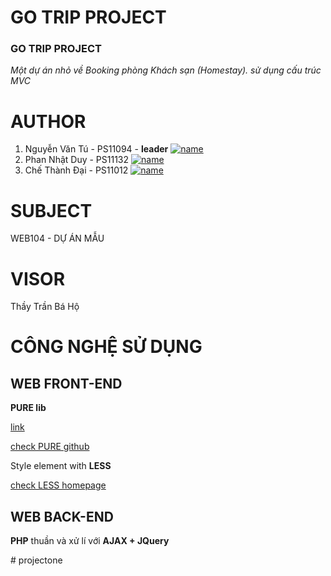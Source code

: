# GO TRIP PROJECT
### GO TRIP PROJECT

_Một dự án nhỏ về Booking phòng Khách sạn (Homestay). sử dụng cấu trúc MVC_

AUTHOR
===
1. Nguyễn Văn Tú - PS11094 - **leader** [![name](https://img.shields.io/badge/Name-tunv-brightgreen.svg)](https://shields.io/)
2. Phan Nhật Duy - PS11132 [![name](https://img.shields.io/badge/Name-duypn-critical.svg)](https://shields.io/)
3. Chế Thành Đại - PS11012 [![name](https://img.shields.io/badge/Name-daict-orange.svg)](https://shields.io/)

SUBJECT
===
WEB104 - DỰ ÁN MẪU

VISOR
===
Thầy Trần Bá Hộ

CÔNG NGHỆ SỬ DỤNG
===
WEB FRONT-END
---
**PURE lib**

[link](https://purecss.io/start/)

[check PURE github](https://github.com/pure-css/pure-css.github.io/)

Style element with **LESS**

[check LESS homepage](http://lesscss.org/)

WEB BACK-END
---

**PHP** thuần và xử lí với **AJAX + JQuery**



#   p r o j e c t o n e 
 
 